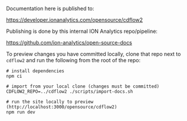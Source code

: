 Documentation here is published to:

https://developer.ionanalytics.com/opensource/cdflow2

Publishing is done by this internal ION Analytics repo/pipeline:

https://github.com/ion-analytics/open-source-docs

To preview changes you have committed locally, clone that repo next to `cdflow2` and run the following
from the root of the repo:

```
# install dependencies
npm ci

# import from your local clone (changes must be committed)
CDFLOW2_REPO=../cdflow2 ./scripts/import-docs.sh

# run the site locally to preview (http://localhost:3000/opensource/cdflow2)
npm run dev
```